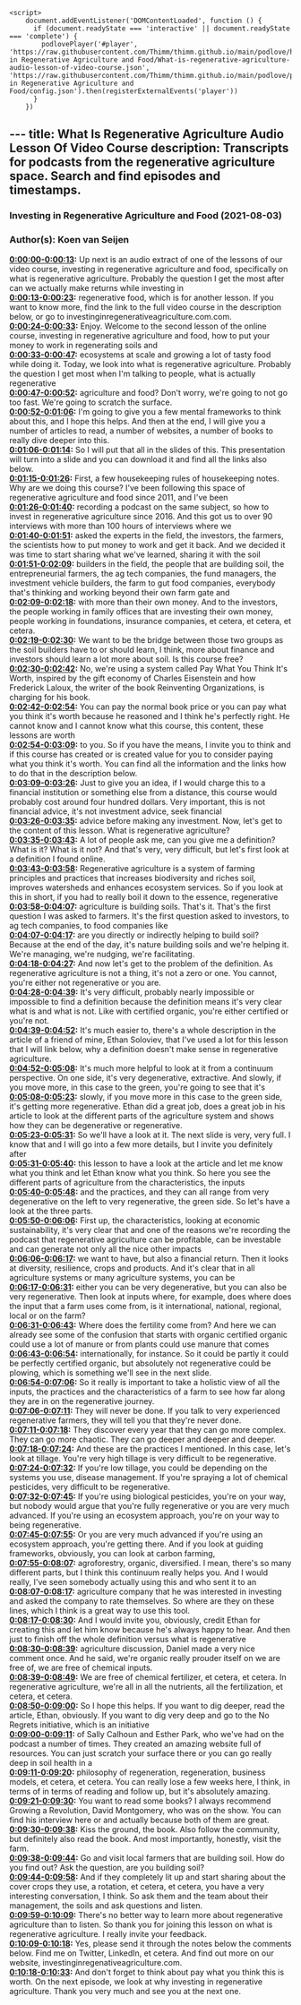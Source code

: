 <script src="https://cdn.podlove.org/web-player/embed.js"></script>
    <script>
        document.addEventListener('DOMContentLoaded', function () {
          if (document.readyState === 'interactive' || document.readyState === 'complete') {
            podlovePlayer('#player', 'https://raw.githubusercontent.com/Thimm/thimm.github.io/main/podlove/https://raw.githubusercontent.com/Thimm/thimm.github.io/main/podlove/podlove/Investing in Regenerative Agriculture and Food/What-is-regenerative-agriculture-audio-lesson-of-video-course.json', 'https://raw.githubusercontent.com/Thimm/thimm.github.io/main/podlove/podlove/Investing in Regenerative Agriculture and Food/config.json').then(registerExternalEvents('player'))
          }
        })
  </script>---
title: What Is Regenerative Agriculture Audio Lesson Of Video Course
description: Transcripts for podcasts from the regenerative agriculture space. Search and find episodes and timestamps.
---

### Investing in Regenerative Agriculture and Food  (2021-08-03)  
### Author(s): Koen van Seijen  

**[0:00:00-0:00:13](https://investinginregenerativeagriculture.com/course/#t=0:00:00):**  Up next is an audio extract of one of the lessons of our video course,  investing in regenerative agriculture and food, specifically on what is regenerative agriculture.  Probably the question I get the most after can we actually make returns while investing in  
**[0:00:13-0:00:23](https://investinginregenerativeagriculture.com/course/#t=0:00:13):**  regenerative food, which is for another lesson.  If you want to know more, find the link to the full video course in the description below,  or go to investinginregenerativeagriculture.com.com.  
**[0:00:24-0:00:33](https://investinginregenerativeagriculture.com/course/#t=0:00:24):**  Enjoy.  Welcome to the second lesson of the online course, investing in regenerative  agriculture and food, how to put your money to work in regenerating soils and  
**[0:00:33-0:00:47](https://investinginregenerativeagriculture.com/course/#t=0:00:33):**  ecosystems at scale and growing a lot of tasty food while doing it.  Today, we look into what is regenerative agriculture.  Probably the question I get most when I'm talking to people, what is actually regenerative  
**[0:00:47-0:00:52](https://investinginregenerativeagriculture.com/course/#t=0:00:47):**  agriculture and food?  Don't worry, we're going to not go too fast.  We're going to scratch the surface.  
**[0:00:52-0:01:06](https://investinginregenerativeagriculture.com/course/#t=0:00:52):**  I'm going to give you a few mental frameworks to think about this, and I hope this helps.  And then at the end, I will give you a number of articles to read, a number of websites, a  number of books to really dive deeper into this.  
**[0:01:06-0:01:14](https://investinginregenerativeagriculture.com/course/#t=0:01:06):**  So I will put that all in the slides of this.  This presentation will turn into a slide and you can download it and find all the links  also below.  
**[0:01:15-0:01:26](https://investinginregenerativeagriculture.com/course/#t=0:01:15):**  First, a few housekeeping rules of housekeeping notes.  Why are we doing this course?  I've been following this space of regenerative agriculture and food since 2011, and I've been  
**[0:01:26-0:01:40](https://investinginregenerativeagriculture.com/course/#t=0:01:26):**  recording a podcast on the same subject, so how to invest in regenerative agriculture  since 2016.  And this got us to over 90 interviews with more than 100 hours of interviews where we  
**[0:01:40-0:01:51](https://investinginregenerativeagriculture.com/course/#t=0:01:40):**  asked the experts in the field, the investors, the farmers, the scientists how to put money  to work and get it back.  And we decided it was time to start sharing what we've learned, sharing it with the soil  
**[0:01:51-0:02:09](https://investinginregenerativeagriculture.com/course/#t=0:01:51):**  builders in the field, the people that are building soil, the entrepreneurial farmers,  the ag tech companies, the fund managers, the investment vehicle builders, the farm  to gut food companies, everybody that's thinking and working beyond their own farm gate and  
**[0:02:09-0:02:18](https://investinginregenerativeagriculture.com/course/#t=0:02:09):**  with more than their own money.  And to the investors, the people working in family offices that are investing their own  money, people working in foundations, insurance companies, et cetera, et cetera, et cetera.  
**[0:02:19-0:02:30](https://investinginregenerativeagriculture.com/course/#t=0:02:19):**  We want to be the bridge between those two groups as the soil builders have to or should  learn, I think, more about finance and investors should learn a lot more about soil.  Is this course free?  
**[0:02:30-0:02:42](https://investinginregenerativeagriculture.com/course/#t=0:02:30):**  No, we're using a system called Pay What You Think It's Worth, inspired by the gift  economy of Charles Eisenstein and how Frederick Laloux, the writer of the book Reinventing  Organizations, is charging for his book.  
**[0:02:42-0:02:54](https://investinginregenerativeagriculture.com/course/#t=0:02:42):**  You can pay the normal book price or you can pay what you think it's worth because he  reasoned and I think he's perfectly right.  He cannot know and I cannot know what this course, this content, these lessons are worth  
**[0:02:54-0:03:09](https://investinginregenerativeagriculture.com/course/#t=0:02:54):**  to you. So if you have the means, I invite you to think and if this course has created  or is created value for you to consider paying what you think it's worth.  You can find all the information and the links how to do that in the description below.  
**[0:03:09-0:03:26](https://investinginregenerativeagriculture.com/course/#t=0:03:09):**  Just to give you an idea, if I would charge this to a financial institution or something  else from a distance, this course would probably cost around four hundred dollars.  Very important, this is not financial advice, it's not investment advice, seek financial  
**[0:03:26-0:03:35](https://investinginregenerativeagriculture.com/course/#t=0:03:26):**  advice before making any investment.  Now, let's get to the content of this lesson.  What is regenerative agriculture?  
**[0:03:35-0:03:43](https://investinginregenerativeagriculture.com/course/#t=0:03:35):**  A lot of people ask me, can you give me a definition?  What is it? What is it not?  And that's very, very difficult, but let's first look at a definition I found online.  
**[0:03:43-0:03:58](https://investinginregenerativeagriculture.com/course/#t=0:03:43):**  Regenerative agriculture is a system of farming principles and practices that increases  biodiversity and riches soil, improves watersheds and enhances ecosystem services.  So if you look at this in short, if you had to really boil it down to the essence, regenerative  
**[0:03:58-0:04:07](https://investinginregenerativeagriculture.com/course/#t=0:03:58):**  agriculture is building soils.  That's it. That's the first question I was asked to farmers.  It's the first question asked to investors, to ag tech companies, to food companies like  
**[0:04:07-0:04:17](https://investinginregenerativeagriculture.com/course/#t=0:04:07):**  are you directly or indirectly helping to build soil?  Because at the end of the day, it's nature building soils and we're helping it.  We're managing, we're nudging, we're facilitating.  
**[0:04:18-0:04:27](https://investinginregenerativeagriculture.com/course/#t=0:04:18):**  And now let's get to the problem of the definition.  As regenerative agriculture is not a thing, it's not a zero or one.  You cannot, you're either not regenerative or you are.  
**[0:04:28-0:04:39](https://investinginregenerativeagriculture.com/course/#t=0:04:28):**  It's very difficult, probably nearly impossible or impossible to find a definition because  the definition means it's very clear what is and what is not.  Like with certified organic, you're either certified or you're not.  
**[0:04:39-0:04:52](https://investinginregenerativeagriculture.com/course/#t=0:04:39):**  It's much easier to, there's a whole description in the article of a friend of mine, Ethan  Soloviev, that I've used a lot for this lesson that I will link below, why a definition doesn't  make sense in regenerative agriculture.  
**[0:04:52-0:05:08](https://investinginregenerativeagriculture.com/course/#t=0:04:52):**  It's much more helpful to look at it from a continuum perspective.  On one side, it's very degenerative, extractive.  And slowly, if you move more, in this case to the green, you're going to see that it's  
**[0:05:08-0:05:23](https://investinginregenerativeagriculture.com/course/#t=0:05:08):**  slowly, if you move more in this case to the green side, it's getting more regenerative.  Ethan did a great job, does a great job in his article to look at the different parts  of the agriculture system and shows how they can be degenerative or regenerative.  
**[0:05:23-0:05:31](https://investinginregenerativeagriculture.com/course/#t=0:05:23):**  So we'll have a look at it.  The next slide is very, very full.  I know that and I will go into a few more details, but I invite you definitely after  
**[0:05:31-0:05:40](https://investinginregenerativeagriculture.com/course/#t=0:05:31):**  this lesson to have a look at the article and let me know what you think and let Ethan  know what you think.  So here you see the different parts of agriculture from the characteristics, the inputs  
**[0:05:40-0:05:48](https://investinginregenerativeagriculture.com/course/#t=0:05:40):**  and the practices, and they can all range from very degenerative on the left to very  regenerative, the green side.  So let's have a look at the three parts.  
**[0:05:50-0:06:06](https://investinginregenerativeagriculture.com/course/#t=0:05:50):**  First up, the characteristics, looking at economic sustainability, it's very clear that  and one of the reasons we're recording the podcast that regenerative agriculture can  be profitable, can be investable and can generate not only all the nice other impacts  
**[0:06:06-0:06:17](https://investinginregenerativeagriculture.com/course/#t=0:06:06):**  we want to have, but also a financial return.  Then it looks at diversity, resilience, crops and products.  And it's clear that in all agriculture systems or many agriculture systems, you can be  
**[0:06:17-0:06:31](https://investinginregenerativeagriculture.com/course/#t=0:06:17):**  either you can be very degenerative, but you can also be very regenerative.  Then look at inputs where, for example, does where does the input that a farm uses come  from, is it international, national, regional, local or on the farm?  
**[0:06:31-0:06:43](https://investinginregenerativeagriculture.com/course/#t=0:06:31):**  Where does the fertility come from?  And here we can already see some of the confusion that starts with organic certified  organic could use a lot of manure or from plants could use manure that comes  
**[0:06:43-0:06:54](https://investinginregenerativeagriculture.com/course/#t=0:06:43):**  internationally, for instance.  So it could be partly it could be perfectly certified organic, but absolutely not  regenerative could be plowing, which is something we'll see in the next slide.  
**[0:06:54-0:07:06](https://investinginregenerativeagriculture.com/course/#t=0:06:54):**  So it really is important to take a holistic view of all the inputs, the practices and  the characteristics of a farm to see how far along they are in on the regenerative  journey.  
**[0:07:06-0:07:11](https://investinginregenerativeagriculture.com/course/#t=0:07:06):**  They will never be done.  If you talk to very experienced regenerative farmers, they will tell you that they're  never done.  
**[0:07:11-0:07:18](https://investinginregenerativeagriculture.com/course/#t=0:07:11):**  They discover every year that they can go more complex.  They can go more chaotic.  They can go deeper and deeper and deeper.  
**[0:07:18-0:07:24](https://investinginregenerativeagriculture.com/course/#t=0:07:18):**  And these are the practices I mentioned.  In this case, let's look at tillage.  You're very high tillage is very difficult to be regenerative.  
**[0:07:24-0:07:32](https://investinginregenerativeagriculture.com/course/#t=0:07:24):**  If you're low tillage, you could be depending on the systems you use, disease  management.  If you're spraying a lot of chemical pesticides, very difficult to be regenerative.  
**[0:07:32-0:07:45](https://investinginregenerativeagriculture.com/course/#t=0:07:32):**  If you're using biological pesticides, you're on your way, but nobody would argue  that you're fully regenerative or you are very much advanced.  If you're using an ecosystem approach, you're on your way to being regenerative.  
**[0:07:45-0:07:55](https://investinginregenerativeagriculture.com/course/#t=0:07:45):**  Or you are very much advanced if you're using an ecosystem approach, you're getting  there.  And if you look at guiding frameworks, obviously, you can look at carbon farming,  
**[0:07:55-0:08:07](https://investinginregenerativeagriculture.com/course/#t=0:07:55):**  agroforestry, organic, diversified.  I mean, there's so many different parts, but I think this continuum really helps you.  And I would really, I've seen somebody actually using this and who sent it to an  
**[0:08:07-0:08:17](https://investinginregenerativeagriculture.com/course/#t=0:08:07):**  agriculture company that he was interested in investing and asked the company to rate  themselves.  So where are they on these lines, which I think is a great way to use this tool.  
**[0:08:17-0:08:30](https://investinginregenerativeagriculture.com/course/#t=0:08:17):**  And I would invite you, obviously, credit Ethan for creating this and let him know  because he's always happy to hear.  And then just to finish off the whole definition versus what is regenerative  
**[0:08:30-0:08:39](https://investinginregenerativeagriculture.com/course/#t=0:08:30):**  agriculture discussion, Daniel made a very nice comment once.  And he said, we're organic really prouder itself on we are free of, we are free of  chemical inputs.  
**[0:08:39-0:08:49](https://investinginregenerativeagriculture.com/course/#t=0:08:39):**  We are free of chemical fertilizer, et cetera, et cetera.  In regenerative agriculture, we're all in all the nutrients, all the fertilization,  et cetera, et cetera.  
**[0:08:50-0:09:00](https://investinginregenerativeagriculture.com/course/#t=0:08:50):**  So I hope this helps.  If you want to dig deeper, read the article, Ethan, obviously.  If you want to dig very deep and go to the No Regrets initiative, which is an initiative  
**[0:09:00-0:09:11](https://investinginregenerativeagriculture.com/course/#t=0:09:00):**  of Sally Calhoun and Esther Park, who we've had on the podcast a number of times.  They created an amazing website full of resources.  You can just scratch your surface there or you can go really deep in soil health in a  
**[0:09:11-0:09:20](https://investinginregenerativeagriculture.com/course/#t=0:09:11):**  philosophy of regeneration, regeneration, business models, et cetera, et cetera.  You can really lose a few weeks here, I think, in terms of in terms of reading and  follow up, but it's absolutely amazing.  
**[0:09:21-0:09:30](https://investinginregenerativeagriculture.com/course/#t=0:09:21):**  You want to read some books?  I always recommend Growing a Revolution, David Montgomery, who was on the show.  You can find his interview here or and actually because both of them are great.  
**[0:09:30-0:09:38](https://investinginregenerativeagriculture.com/course/#t=0:09:30):**  Kiss the ground, the book.  Also follow the community, but definitely also read the book.  And most importantly, honestly, visit the farm.  
**[0:09:38-0:09:44](https://investinginregenerativeagriculture.com/course/#t=0:09:38):**  Go and visit local farmers that are building soil.  How do you find out?  Ask the question, are you building soil?  
**[0:09:44-0:09:58](https://investinginregenerativeagriculture.com/course/#t=0:09:44):**  And if they completely lit up and start sharing about the cover crops they use, a  rotation, et cetera, et cetera, you have a very interesting conversation, I think.  So ask them and the team about their management, the soils and ask questions and listen.  
**[0:09:59-0:10:09](https://investinginregenerativeagriculture.com/course/#t=0:09:59):**  There's no better way to learn more about regenerative agriculture than to listen.  So thank you for joining this lesson on what is regenerative agriculture.  I really invite your feedback.  
**[0:10:09-0:10:18](https://investinginregenerativeagriculture.com/course/#t=0:10:09):**  Yes, please send it through the notes below the comments below.  Find me on Twitter, LinkedIn, et cetera.  And find out more on our website, investinginregenativeagriculture.com.  
**[0:10:18-0:10:33](https://investinginregenerativeagriculture.com/course/#t=0:10:18):**  And don't forget to think about pay what you think this is worth.  On the next episode, we look at why investing in regenerative agriculture.  Thank you very much and see you at the next one.  